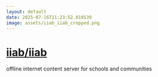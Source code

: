 ```yaml
---
layout: default
date: 2025-07-16T11:23:52.010539
image: assets/iiab_iiab_cropped.png
---
```


# [iiab/iiab](https://github.com/iiab/iiab)

offline internet content server for schools and communities
